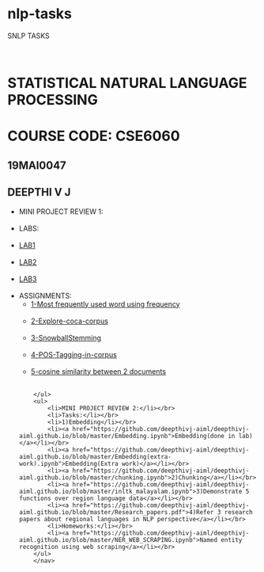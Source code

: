 # nlp-tasks
SNLP TASKS

<a href="https://github.com/deepthivj-aiml/deepthivj-aiml.github.io/blob/master/Embedding.ipynb"></a> <br>
<h1>STATISTICAL NATURAL LANGUAGE PROCESSING</h1>
		<h1>COURSE CODE: CSE6060</h1>
		<h2>19MAI0047</h2>
		<h2>DEEPTHI V J</h2>
		<nav>
    		<ul> 
			<li>MINI PROJECT REVIEW 1:</li></br>
			<li>LABS:</li></br>
			<li><a href="https://github.com/deepthivj-aiml/deepthivj-aiml.github.io/blob/master/lab1.ipynb">LAB1</a></li></br>
			<li><a href="https://github.com/deepthivj-aiml/deepthivj-aiml.github.io/blob/master/lab2.ipynb">LAB2</a></li></br>
			<li><a href="https://github.com/deepthivj-aiml/deepthivj-aiml.github.io/blob/master/lab3.ipynb">LAB3</a></li></br>
  			<li>ASSIGNMENTS:
    			<ul>
				<li><a href="https://github.com/deepthivj-aiml/deepthivj-aiml.github.io/blob/master/Most_frequently_used_word.ipynb">1-Most frequently used word using frequency</a></li></br>
				<li><a href="https://github.com/deepthivj-aiml/deepthivj-aiml.github.io/blob/master/explore_coca_corpus.docx.pdf">2-Explore-coca-corpus</a></li></br>
				<li><a href="https://github.com/deepthivj-aiml/deepthivj-aiml.github.io/blob/master/snowballstemming.ipynb">3-SnowballStemming</a></li></br>
				<li><a href="https://github.com/deepthivj-aiml/deepthivj-aiml.github.io/blob/master/pos-tagging-corpus-data.ipynb">4-POS-Tagging-in-corpus</a></li></br>
				<li><a href="https://github.com/deepthivj-aiml/deepthivj-aiml.github.io/blob/master/distance_between_2_documennts.ipynb">5-cosine similarity between 2 documents</a></li></br>
    			</ul>
  			</li>
  			
		</ul>
		<ul> 
			<li>MINI PROJECT REVIEW 2:</li></br>
			<li>Tasks:</li></br>
			<li>1)Embedding</li></br>
			<li><a href="https://github.com/deepthivj-aiml/deepthivj-aiml.github.io/blob/master/Embedding.ipynb">Embedding(done in lab)</a></li></br>
			<li><a href="https://github.com/deepthivj-aiml/deepthivj-aiml.github.io/blob/master/Embedding(extra-work).ipynb">Embedding(Extra work)</a></li></br>
			<li><a href="https://github.com/deepthivj-aiml/deepthivj-aiml.github.io/blob/master/chunking.ipynb">2)Chunking</a></li></br>
			<li><a href="https://github.com/deepthivj-aiml/deepthivj-aiml.github.io/blob/master/inltk_malayalam.ipynb">3)Demonstrate 5 functions over region language data</a></li></br>
  			<li><a href="https://github.com/deepthivj-aiml/deepthivj-aiml.github.io/blob/master/Research_papers.pdf">4)Refer 3 research papers about regional languages in NLP perspective</a></li></br>
			<li>Homeworks:</li></br>
			<li><a href="https://github.com/deepthivj-aiml/deepthivj-aiml.github.io/blob/master/NER_WEB_SCRAPING.ipynb">Named entity recognition using web scraping</a></li></br>
		</ul>
		</nav>
		
